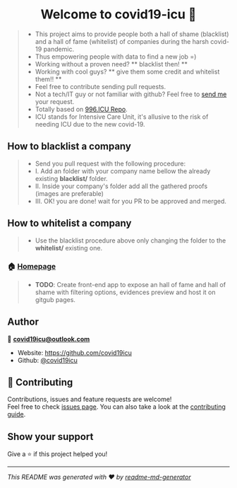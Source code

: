 <h1 align="center">Welcome to covid19-icu 👋</h1>
<p>
</p>

> * This project aims to provide people both a hall of shame (blacklist) and a hall of fame (whitelist) of companies during the harsh covid-19 pandemic.
> * Thus empowering people with data to find a new job =)
> * Working without a proven need? ** blacklist then! **
> * Working with cool guys? ** give them some credit and whitelist them!! **
> * Feel free to contribute sending pull requests.
> * Not a tech/IT guy or not familiar with github? Feel free to [send me](mailto:covid19icu@outlook.com) your request. 
> * Totally based on [996.ICU Repo](https://github.com/996icu/996.ICU).
> * ICU stands for Intensive Care Unit, it's allusive to the risk of needing ICU due to the new covid-19.



## How to blacklist a company
> * Send you pull request with the following procedure:
> * I. Add an folder with your company name bellow the already existing **blacklist/** folder.
> * II. Inside your company's folder add all the gathered proofs (images are preferable)
> * III. OK! you are done! wait for you PR to be approved and merged.


## How to whitelist a company
> * Use the blacklist procedure above only changing the folder to the **whitelist/** existing one.



### 🏠 [Homepage](https://github.com/covid19icu/covid19-icu)

> * **TODO**: Create front-end app to expose an hall of fame and hall of shame with filtering options, evidences preview and host it on gitgub pages.

## Author

👤 **covid19icu@outlook.com**

* Website: https://github.com/covid19icu
* Github: [@covid19icu](https://github.com/covid19icu)

## 🤝 Contributing

Contributions, issues and feature requests are welcome!<br />Feel free to check [issues page](https://github.com/issues). You can also take a look at the [contributing guide](https://github.com/covid19icu/covid19-icu/pulls).

## Show your support

Give a ⭐️ if this project helped you!

***
_This README was generated with ❤️ by [readme-md-generator](https://github.com/kefranabg/readme-md-generator)_
